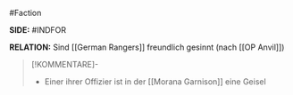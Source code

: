 #Faction

**SIDE:** #INDFOR

**RELATION:** Sind [[German Rangers]] freundlich gesinnt (nach [[OP Anvil]])

>[!KOMMENTARE]-
>- Einer ihrer Offizier ist in der [[Morana Garnison]] eine Geisel